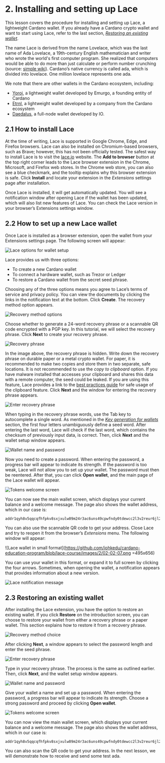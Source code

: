 # 2. Installing and setting up Lace 

This lesson covers the procedure for installing and setting up Lace, a lightweight Cardano wallet. If you already have a Cardano crypto wallet and want to start using Lace, refer to the last section, [*Restoring an existing wallet*](https://github.com/iohkedu/cardano-education-program/blob/lace-course/lace-course/02-lesson/02-Installing-and-setting-up-Lace.md#23-restoring-an-existing-wallet). 

The name Lace is derived from the name Lovelace, which was the last name of Ada Lovelace, a 19th-century English mathematician and writer who wrote the world's first computer program. She realized that computers would be able to do more than just calculate or perform number crunching (source: [simple wiki](https://simple.wikipedia.org/wiki/Ada_Lovelace)). Cardano’s native currency is called ada, which is divided into lovelace. One million lovelace represents one ada. 

We note that there are other wallets in the Cardano ecosystem, including: 

* [Yoroi](https://yoroi-wallet.com/), a lightweight wallet developed by Emurgo, a founding entity of Cardano   
* [Etrnl](https://eternl.io/), a lightweight wallet developed by a company from the Cardano ecosystem   
* [Daedalus](https://daedaluswallet.io/), a full-node wallet developed by IO. 

## 2.1 How to install Lace

At the time of writing, Lace is supported in Google Chrome, Edge, and Firefox browsers. Lace can also be installed on Chromium-based browsers, such as Brave; however, this has not been officially tested. The safest way to install Lace is to visit the [lace.io](http://lace.io) website. The **Add to browser** button at the top right corner leads to the Lace browser extension in the Chrome, Microsoft, and Firefox web stores. In the Chrome web store, you can also see a blue checkmark, and the tooltip explains why this browser extension is safe. Click **Install** and locate your extension in the *Extensions* settings page after installation. 

Once Lace is installed, it will get automatically updated. You will see a notification window after opening Lace if the wallet has been updated, which will also list new features of Lace. You can check the Lace version in your browser’s Extensions settings window.  

## 2.2 How to set up a new Lace wallet 

Once Lace is installed as a browser extension, open the wallet from your Extensions settings page. The following screen will appear:  

![Lace options for wallet setup](https://github.com/iohkedu/cardano-education-program/blob/lace-course/images/2/02-02-01.png)

Lace provides us with three options:  

* To create a new Cardano wallet  
* To connect a hardware wallet, such as Trezor or Ledger  
* To restore a Cardano wallet from the secret seed phrase. 

Choosing any of the three options means you agree to Lace’s terms of service and privacy policy. You can view the documents by clicking the links in the notification text at the bottom. Click **Create**. The recovery method option appears. 

![Recovery method options](https://github.com/iohkedu/cardano-education-program/blob/lace-course/images/2/02-02-02.png)

Choose whether to generate a 24-word recovery phrase or a scannable QR code encrypted with a PGP key. In this tutorial, we will select the recovery phrase. Click **Next** to create your recovery phrase. 

![Recovery phrase](https://github.com/iohkedu/cardano-education-program/blob/lace-course/images/2/02-02-03.png)

In the image above, the recovery phrase is hidden. Write down the recovery phrase on durable paper or a metal crypto wallet. For paper, it is recommended to make two copies and store them in two separate, safe locations. It is not recommended to use the *copy to clipboard* option. If you have malware installed that accesses your clipboard and shares this data with a remote computer, the seed could be leaked. If you are using this feature, Lace provides a link to the [best practices guide](https://www.lace.io/faq?question=best-practices-for-using-the-copy-to-clipboard-paste-from-clipboard-recovery-phrase-features) for safe usage of the clipboard feature. Click **Next** and the window for entering the recovery phrase appears. 

![Enter recovery phrase](https://github.com/iohkedu/cardano-education-program/blob/lace-course/images/2/02-02-04.png)

When typing in the recovery phrase words, use the Tab key to autocomplete a single word. As mentioned in the [*Key generation for wallets*](https://github.com/iohkedu/cardano-education-program/blob/lace-course/lace-course/01-lessons/01-Introduction-to-blockchain-and-wallets.md#15-key-generation-for-wallets) section, the first four letters unambiguously define a seed word. After entering the last word, Lace will check if the last word, which contains the checksum of previously input data, is correct. Then, click **Next** and the wallet setup window appears.    

![Wallet name and password](https://github.com/iohkedu/cardano-education-program/blob/lace-course/images/2/02-02-05.png)

Now you need to create a password. When entering the password, a progress bar will appear to indicate its strength. If the password is too weak, Lace will not allow you to set up your wallet. The password must then be reentered. After that, you can click **Open wallet**, and the main page of the Lace wallet will appear. 

![Tokens welcome screen](https://github.com/iohkedu/cardano-education-program/blob/lace-course/images/2/02-02-06.png)

You can now see the main wallet screen, which displays your current balance and a welcome message. The page also shows the wallet address, which in our case is: 

```shell
addr1qyh8v5qqcqfhfpkv8sxjxulw09m24r3ac6uns49cpwfndy0tdewcc2l3v2reur6jl2amk2jnfr6klgjjlyx29qpd0e0qtv4mld
```

You can also use the scannable QR code to get your address. Close Lace and try to reopen it from the browser’s *Extensions* menu. The following window will appear: 

![Lace wallet in small format](https://github.com/iohkedu/cardano-education-program/blob/lace-course/images/2/02-02-07.png =495x656)

You can use your wallet in this format, or expand it to full screen by clicking the four arrows. Sometimes, when opening the wallet, a notification appears that provides information about a new version. 

![Lace notification message](https://github.com/iohkedu/cardano-education-program/blob/lace-course/images/2/02-02-08.png)

## 2.3 Restoring an existing wallet

After installing the Lace extension, you have the option to restore an existing wallet. If you click **Restore** on the introduction screen, you can choose to restore your wallet from either a recovery phrase or a paper wallet. This section explains how to restore it from a recovery phrase. 

![Recovery method choice](https://github.com/iohkedu/cardano-education-program/blob/lace-course/images/2/02-03-01.png)

After clicking **Next**, a window appears to select the password length and enter the seed phrase. 

![Enter recovery phrase](https://github.com/iohkedu/cardano-education-program/blob/lace-course/images/2/02-03-02.png)

Type in your recovery phrase. The process is the same as outlined earlier. Then, click **Next**, and the wallet setup window appears.  

![Wallet name and password](https://github.com/iohkedu/cardano-education-program/blob/lace-course/images/2/02-03-03.png)

Give your wallet a name and set up a password. When entering the password, a progress bar will appear to indicate its strength. Choose a strong password and proceed by clicking **Open wallet**. 

![Tokens welcome screen](https://github.com/iohkedu/cardano-education-program/blob/lace-course/images/2/02-03-04.png)

You can now view the main wallet screen, which displays your current balance and a welcome message. The page also shows the wallet address, which in our case is: 

```shell
addr1qyh8v5qqcqfhfpkv8sxjxulw09m24r3ac6uns49cpwfndy0tdewcc2l3v2reur6jl2amk2jnfr6klgjjlyx29qpd0e0qtv4mld
```

You can also scan the QR code to get your address. In the next lesson, we will demonstrate how to receive and send some test ada. 
